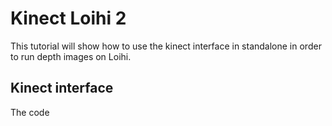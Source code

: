 # Kinect Loihi 2

This tutorial will show how to use the kinect interface in standalone in order to run depth images on Loihi.

## Kinect interface

The code 


